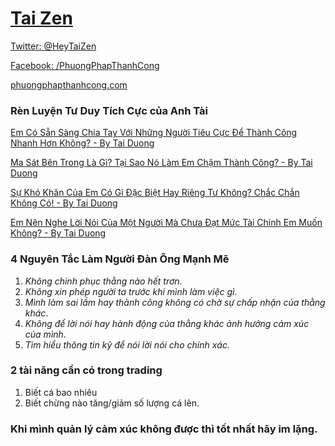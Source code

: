 # [Tai Zen]()

[Twitter: @HeyTaiZen](https://twitter.com/HeyTaiZen)

[Facebook: /PhuongPhapThanhCong](https://www.facebook.com/PhuongPhapThanhCong)

[phuongphapthanhcong.com](https://phuongphapthanhcong.com/)

### Rèn Luyện Tư Duy Tích Cực của Anh Tài
[Em Có Sẵn Sàng Chia Tay Với Những Người Tiêu Cực Để Thành Công Nhanh Hơn Không? - By Tai Duong](https://www.youtube.com/watch?v=eNeHHCsrA08)

[Ma Sát Bên Trong Là Gì? Tại Sao Nó Làm Em Chậm Thành Công? - By Tai Duong](https://www.youtube.com/watch?v=xljs2EwBNdI)

[Sự Khó Khăn Của Em Có Gì Đặc Biệt Hay Riêng Tư Không? Chắc Chắn Không Có! - By Tai Duong](https://youtu.be/WRbyEnxM80c)

[Em Nên Nghe Lời Nói Của Một Người Mà Chưa Đạt Mức Tài Chính Em Muốn Không? - By Tai Duong](https://youtu.be/61rvCkhhqwk)

### 4 Nguyên Tắc Làm Người Đàn Ông Mạnh Mẽ
1. *Không chinh phục thằng nào hết trơn*.
2. *Không xin phép người ta trước khi mình làm việc gì*.
3. *Mình làm sai lầm hay thành công không có chờ sự chấp nhận của thằng khác*.
4. *Không để lời nói hay hành động của thằng khác ảnh hưởng cảm xúc của mình*.
5. *Tìm hiểu thông tin kỹ để nói lời nói cho chính xác.*


### 2 tài năng cần có trong trading
1. Biết cá bao nhiêu
2. Biết chừng nào tăng/giảm số lượng cá lên.

### Khi mình quản lý cảm xúc không được thì tốt nhất hãy im lặng.